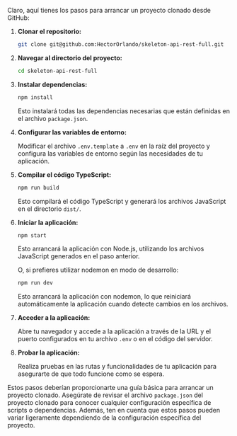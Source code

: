 Claro, aquí tienes los pasos para arrancar un proyecto clonado desde GitHub:

1. **Clonar el repositorio:**

   ```bash
   git clone git@github.com:HectorOrlando/skeleton-api-rest-full.git
   ```

   

2. **Navegar al directorio del proyecto:**

   ```bash
   cd skeleton-api-rest-full
   ```

3. **Instalar dependencias:**

   ```bash
   npm install
   ```

   Esto instalará todas las dependencias necesarias que están definidas en el archivo `package.json`.

4. **Configurar las variables de entorno:**

   Modificar el archivo `.env.template` a `.env` en la raíz del proyecto y configura las variables de entorno según las necesidades de tu aplicación.

5. **Compilar el código TypeScript:**

   ```bash
   npm run build
   ```

   Esto compilará el código TypeScript y generará los archivos JavaScript en el directorio `dist/`.

6. **Iniciar la aplicación:**

   ```bash
   npm start
   ```

   Esto arrancará la aplicación con Node.js, utilizando los archivos JavaScript generados en el paso anterior.

   O, si prefieres utilizar nodemon en modo de desarrollo:

   ```bash
   npm run dev
   ```

   Esto arrancará la aplicación con nodemon, lo que reiniciará automáticamente la aplicación cuando detecte cambios en los archivos.

7. **Acceder a la aplicación:**

   Abre tu navegador y accede a la aplicación a través de la URL y el puerto configurados en tu archivo `.env` o en el código del servidor.

8. **Probar la aplicación:**

   Realiza pruebas en las rutas y funcionalidades de tu aplicación para asegurarte de que todo funcione como se espera.

Estos pasos deberían proporcionarte una guía básica para arrancar un proyecto clonado. Asegúrate de revisar el archivo `package.json` del proyecto clonado para conocer cualquier configuración específica de scripts o dependencias. Además, ten en cuenta que estos pasos pueden variar ligeramente dependiendo de la configuración específica del proyecto.
